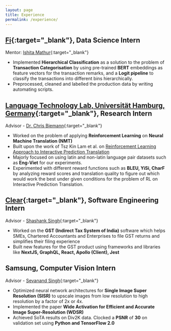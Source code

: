 ```yaml
---
layout: page
title: Experience
permalink: /experience/
---
```


## [Fi]{:target="_blank"}, Data Science Intern
<!-- Advisors: [Dr. Makarand Tapaswi]{:target="_blank"}, [Dr. Rahul Panicker]{:target="_blank"}, [Dr. P. Anandan]{:target="_blank"} -->
Mentor: [Ishita Mathur]{:target="_blank"}
- Implemented **Hierarchical Classification** as a solution to the problem of **Transaction Categorisation** by using pre-trained **BERT** embeddings as feature vectors for the transaction remarks, and a **Logit pipeline** to classify the transactions into different bins hierarchically.
- Preprocessed, cleaned and labelled the production data by writing automating scripts.

## [Language Technology Lab, Universität Hamburg, Germany]{:target="_blank"}, Research Intern
Advisor - [Dr. Chris Biemann]{:target="_blank"}
- Worked on the problem of applying **Reinforcement Learning** on **Neural Machine Translation (NMT)**
- Built upon the work of Tsz Kin Lam et al. on [Reinforcement Learning Approach to Interactive Prediction Translation]
- Majorly focused on using latin and non-latin language pair datasets such as **Eng-Viet** for our experiments.
- Experimented with different reward functions such as **BLEU, YiSi, CharF** by analyzing reward scores and translation quality to figure out which would work the best under given conditions for the problem of RL on Interactive Prediction Translation.


## [Clear]{:target="_blank"}, Software Engineering Intern
Advisor - [Shashank Singh]{:target="_blank"}
- Worked on the **GST (Indirect Tax System of India)** software which helps SMEs, Chartered Accountants and Enterprises to file GST returns and simplifies their filing experience
- Built new features for the GST product using frameworks and libraries like **NextJS, GraphQL, React, Apollo (Client), Jest**


## Samsung, Computer Vision Intern
Advisor - [Sevanand Singh]{:target="_blank"}
- Optimized neural network architectures for **Single Image Super Resolution (SISR)** to upscale images from low resolution to high resolution by a factor of 2x or 4x.
- Implemented the paper **Wide Activation for Efficient and Accurate Image Super-Resolution (WDSR)**
- Achieved SoTA results on Div2K data. Clocked a **PSNR** of **30** on validation set using **Python and TensorFlow 2.0**


[Fi]: https://fi.money
[Ishita Mathur]: https://imathur.com/
[Dr. Chris Biemann]: https://www.inf.uni-hamburg.de/en/inst/ab/lt/people/chris-biemann.html
[Language Technology Lab, Universität Hamburg, Germany]: https://www.inf.uni-hamburg.de/en/inst/ab/lt/home.html
[Clear]: https://cleartax.in
[VoiceQube]: https://voiceqube.com/
[Dr. Makarand Tapaswi]: http://www.cs.toronto.edu/~makarand/
[Dr. Rahul Panicker]: https://en.wikipedia.org/wiki/Rahul_Panicker
[Dr. P. Anandan]: https://en.wikipedia.org/wiki/P._Anandan
[Dr. Partha Talukdar]: http://talukdar.net/
[Wadhwani Institute of Artificial Intelligence]: https://www.wadhwaniai.org
[Wadhwani AI]: https://www.wadhwaniai.org
[NYT dataset]: https://catalog.ldc.upenn.edu/LDC2008T19
[Boomerang Commerce]: https://www.boomerangcommerce.com/
[Machine and Language Learning Lab, IISc]: https://malllabiisc.github.io/
[Apache Software Foundation]: https://www.apache.org/
[Machine Vision Lab]: http://www.ceeri.res.in/profiles/j-l-raheja/
[$5M IBM AI XPrize]: https://www.xprize.org/articles/four-teams-enter-ai-xprize-in-last-wildcard-round
[anthropometric measurements of neonates]: https://www.wadhwaniai.org/work/maternal-newborn-child-health/
[Reinforcement Learning Approach to Interactive Prediction Translation]: https://arxiv.org/abs/1805.01553
[Shashank Singh]: https://www.linkedin.com/in/shashank-singh-36a0891a/
[Sevanand Singh]: https://www.linkedin.com/in/sevanand-singh-025b6537/
[Wide Activation for Efficient and Accurate Image Super-Resolution (WDSR)]: https://arxiv.org/abs/1808.08718